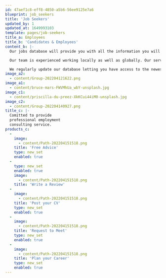 ```yaml
---
id: 47aef1c8-eff8-4850-a5b6-56ee9125e7a6
blueprint: job_seekers
title: 'Job Seekers'
updated_by: 1
updated_at: 1649993103
template: pages/job-seekers
title_a: Employees
title_b: 'Candidates & Employees'
content_b: |-
  Our jobs database will provide you with all the information you will need to discover any employment possibilities in your desired industry as well as letting you explore the NZ job market for new opportunities. Regiene Career is managed by a team of dedicated personnel that values both employers’ best interest and employee’s welfare.

  Our team is experienced working locally as well as globally. Our services are free if you are a job seeker. Our staff are here to support you to make the whole process seamless. We can help you master job applications, cover letters, take psychometric tests, and learn how to perform at job interviews. We will support you to proactively search for jobs using our website and available jobs that we have access to.

  We regularly update our database letting you have access to the newest and most suitable jobs at any given time. If you are looking for temporary or permanent positions, contact us or pop in for a quick advice about our services.
image_a2:
  - content/Group-202204121622.png
image_a1:
  - content/bruce-mars-FWVMhUa_wbY-unsplash.jpg
image_c1:
  - content/priscilla-du-preez-XkKCui44iM0-unsplash.jpg
image_c2:
  - content/Group-202204140927.png
title_c: |-
  Comitted to provide
  professional employment
  consulting service.
products_c:
  -
    image:
      - content/Path-202204151518.png
    title: 'Free Advice'
    type: new_set
    enabled: true
  -
    type: new_set
    enabled: true
    image:
      - content/Path-202204151518.png
    title: 'Write a Review'
  -
    image:
      - content/Path-202204151518.png
    title: 'Post your CV'
    type: new_set
    enabled: true
  -
    image:
      - content/Path-202204151518.png
    title: 'Request to Meet'
    type: new_set
    enabled: true
  -
    image:
      - content/Path-202204151518.png
    title: 'Plan your Career'
    type: new_set
    enabled: true
---
```


